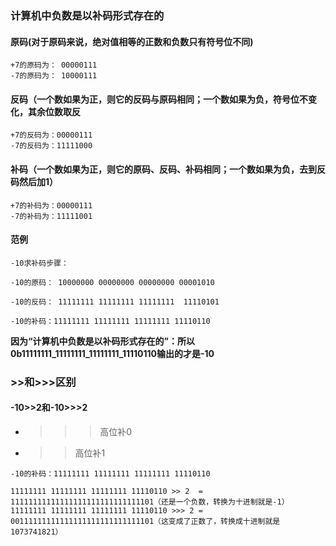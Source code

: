 ### 计算机中负数是以补码形式存在的

#### 原码(对于原码来说，绝对值相等的正数和负数只有符号位不同)
```
+7的原码为： 00000111
-7的原码为： 10000111
```
#### 反码（一个数如果为正，则它的反码与原码相同；一个数如果为负，符号位不变化，其余位数取反
```
+7的反码为：00000111
-7的反码为：11111000
```
#### 补码（一个数如果为正，则它的原码、反码、补码相同；一个数如果为负，去到反码然后加1）
```
+7的补码为：00000111
-7的补码为：11111001
```
#### 范例
```
-10求补码步骤：

-10的原码： 10000000 00000000 00000000 00001010

-10的反码： 11111111 11111111 11111111  11110101

-10的补码：11111111 11111111 11111111 11110110
```
**因为“计算机中负数是以补码形式存在的”：所以0b11111111_11111111_11111111_11110110输出的才是-10**

### >>和>>>区别
#### -10>>2和-10>>>2
* >>>高位补0
* >>高位补1
```
-10的补码：11111111 11111111 11111111 11110110

11111111 11111111 11111111 11110110 >> 2  = 11111111111111111111111111111101（还是一个负数，转换为十进制就是-1）
11111111 11111111 11111111 11110110 >>> 2 = 00111111111111111111111111111101（这变成了正数了，转换成十进制就是1073741821）
```
